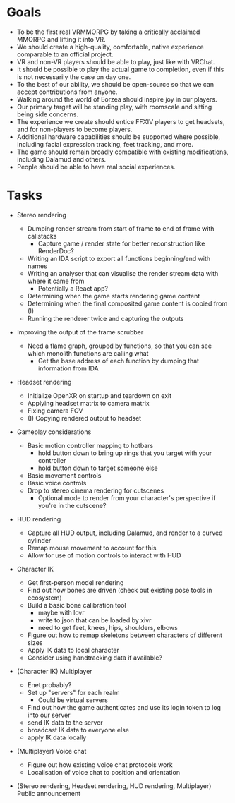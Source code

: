# Goals
- To be the first real VRMMORPG by taking a critically acclaimed MMORPG and lifting it into VR.
- We should create a high-quality, comfortable, native experience comparable to an official project.
- VR and non-VR players should be able to play, just like with VRChat.
- It should be possible to play the actual game to completion, even if this is not necessarily the case on day one.
- To the best of our ability, we should be open-source so that we can accept contributions from anyone.
- Walking around the world of Eorzea should inspire joy in our players.
- Our primary target will be standing play, with roomscale and sitting being side concerns.
- The experience we create should entice FFXIV players to get headsets, and for non-players to become players.
- Additional hardware capabilities should be supported where possible, including facial expression tracking, feet tracking, and more.
- The game should remain broadly compatible with existing modifications, including Dalamud and others.
- People should be able to have real social experiences.

# Tasks
- Stereo rendering
    - Dumping render stream from start of frame to end of frame with callstacks
        - Capture game / render state for better reconstruction like RenderDoc?
    - Writing an IDA script to export all functions beginning/end with names
    - Writing an analyser that can visualise the render stream data with where it came from
        - Potentially a React app?
    - Determining when the game starts rendering game content
    - Determining when the final composited game content is copied from (I)
    - Running the renderer twice and capturing the outputs

- Improving the output of the frame scrubber
    - Need a flame graph, grouped by functions, so that you can see which monolith functions are calling what
        - Get the base address of each function by dumping that information from IDA

- Headset rendering
    - Initialize OpenXR on startup and teardown on exit
    - Applying headset matrix to camera matrix
    - Fixing camera FOV
    - (I) Copying rendered output to headset

- Gameplay considerations
    - Basic motion controller mapping to hotbars
        - hold button down to bring up rings that you target with your controller
        - hold button down to target someone else
    - Basic movement controls
    - Basic voice controls
    - Drop to stereo cinema rendering for cutscenes
        - Optional mode to render from your character's perspective if you're in the cutscene?

- HUD rendering
    - Capture all HUD output, including Dalamud, and render to a curved cylinder
    - Remap mouse movement to account for this
    - Allow for use of motion controls to interact with HUD

- Character IK
    - Get first-person model rendering
    - Find out how bones are driven (check out existing pose tools in ecosystem)
    - Build a basic bone calibration tool
        - maybe with lovr
        - write to json that can be loaded by xivr
        - need to get feet, knees, hips, shoulders, elbows
    - Figure out how to remap skeletons between characters of different sizes
    - Apply IK data to local character
    - Consider using handtracking data if available?

- (Character IK) Multiplayer
    - Enet probably?
    - Set up "servers" for each realm
        - Could be virtual servers
    - Find out how the game authenticates and use its login token to log into our server
    - send IK data to the server
    - broadcast IK data to everyone else
    - apply IK data locally

- (Multiplayer) Voice chat
    - Figure out how existing voice chat protocols work
    - Localisation of voice chat to position and orientation

- (Stereo rendering, Headset rendering, HUD rendering, Multiplayer) Public announcement